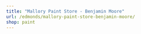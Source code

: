 ```yaml
---
title: "Mallory Paint Store - Benjamin Moore"
url: /edmonds/mallory-paint-store-benjamin-moore/
shop: paint
---
```

